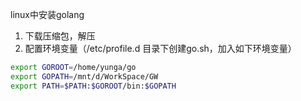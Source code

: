 linux中安装golang

1. 下载压缩包，解压
2. 配置环境变量（/etc/profile.d 目录下创建go.sh，加入如下环境变量）
```bash
export GOROOT=/home/yunga/go 
export GOPATH=/mnt/d/WorkSpace/GW 
export PATH=$PATH:$GOROOT/bin:$GOPATH
```